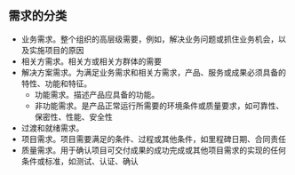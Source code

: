 ## 需求的分类
+ 业务需求。整个组织的高层级需要，例如，解决业务问题或抓住业务机会，以及实施项目的原因
+ 相关方需求。相关方或相关方群体的需要
+ 解决方案需求。为满足业务需求和相关方需求，产品、服务或成果必须具备的特性、功能和特征。
	+ 功能需求。描述产品应具备的功能。
	+ 非功能需求。是产品正常运行所需要的环境条件或质量要求，如可靠性、保密性、性能、安全性
+ 过渡和就绪需求。
+ 项目需求。项目需要满足的条件、过程或其他条件，如里程碑日期、合同责任
+ 质量需求。用于确认项目可交付成果的成功完成或其他项目需求的实现的任何条件或标准，如测试、认证、确认